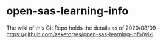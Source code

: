 # open-sas-learning-info
The wiki of this Git Repo holds the details as of 2020/08/09 - https://github.com/zeketorres/open-sas-learning-info/wiki
